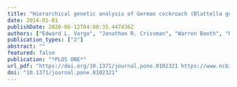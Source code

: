 ```yaml
---
title: "Hierarchical genetic analysis of German cockroach (Blattella germanica) populations from within buildings to across continents"
date: 2014-01-01
publishDate: 2020-06-12T04:08:35.447436Z
authors: ["Edward L. Vargo", "Jonathan R. Crissman", "Warren Booth", "Richard G. Santangelo", "Dmitry V. Mukha", "Coby Schal"]
publication_types: ["2"]
abstract: ""
featured: false
publication: "*PLOS ONE*"
url_pdf: "https://doi.org/10.1371/journal.pone.0102321 https://www.ncbi.nlm.nih.gov/pmc/articles/PMC4096728/pdf/pone.0102321.pdf"
doi: "10.1371/journal.pone.0102321"
---
```


